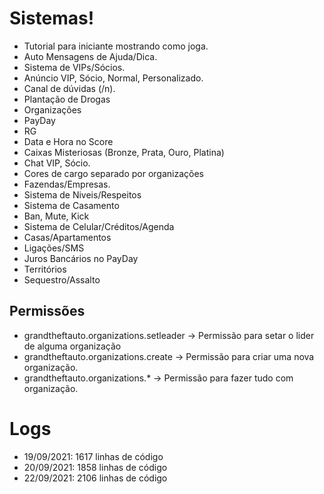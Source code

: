 # Sistemas!

* Tutorial para iniciante mostrando como joga.
* Auto Mensagens de Ajuda/Dica.
* Sistema de VIPs/Sócios.
* Anúncio VIP, Sócio, Normal, Personalizado.
* Canal de dúvidas (/n).
* Plantação de Drogas
* Organizações
* PayDay
* RG
* Data e Hora no Score
* Caixas Misteriosas (Bronze, Prata, Ouro, Platina)
* Chat VIP, Sócio.
* Cores de cargo separado por organizações
* Fazendas/Empresas.
* Sistema de Niveis/Respeitos
* Sistema de Casamento
* Ban, Mute, Kick
* Sistema de Celular/Créditos/Agenda
* Casas/Apartamentos
* Ligações/SMS
* Juros Bancários no PayDay
* Territórios
* Sequestro/Assalto

## Permissões

* grandtheftauto.organizations.setleader -> Permissão para setar o lider de alguma organização
* grandtheftauto.organizations.create -> Permissão para criar uma nova organização.
* grandtheftauto.organizations.* -> Permissão para fazer tudo com organização.

# Logs

* 19/09/2021: 1617 linhas de código
* 20/09/2021: 1858 linhas de código
* 22/09/2021: 2106 linhas de código